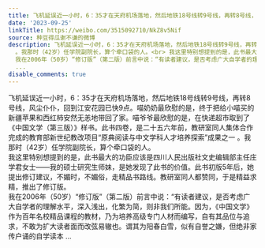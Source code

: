 ```yaml
---
title: 飞机延误近一小时，6：35才在天府机场落地，然后地铁18号线转9号线，再转8号线，风尘仆仆，回到江安花园已快9点。喵奶奶最欣慰的是，终于把给小喵买的新疆苹果和...
date: '2023-09-25'
linkTitle: https://weibo.com/3515092710/NkZ8v5Nif
source: 种豆得瓜谢不谦的微博
description: 飞机延误近一小时，6：35才在天府机场落地，然后地铁18号线转9号线，再转8号线，风尘仆仆，回到江安花园已快9点。喵奶奶最欣慰的是，终于把给小喵买的新疆苹果和西红柿安然无恙地带回了家。喵爷爷最欣慰的是，在快递超市取到了《中国文学（第三版）》样书。此书四卷，是二十五六年前，教研室同人集体合作完成的教育部新世纪教改项目“原典阅读与中文学科人才培养探索”成果之一
  。我那时（42岁）任学院副院长，算个牵口袋的人。<br> 我这里特别想提到的是，此书最大的功臣应该是四川人民出版社文史编辑部主任庄学君女士——我的硕士研究生师妹，是她发现了此书的价值。此书初版5年后，她提出修订建议，不媚时，不媚俗，走精品书路线。教研室同人都赞同，于是精益求精，推出了修订版。<br>
  我在2006年（50岁）“修订版”（第二版）前言中说：“有读者建议，是否考虑广大自学者的理解水平，深入浅出，化繁为简，则非我们所能。因为，《中国文学》作为百年名校精品课程的教材，乃为培养高级专门人材而编写，自有其品位与追求，不敢为扩大读者面而改弦易辙也。谓其为阳春白雪，似有自誉之嫌，但绝非家传户诵的自学读本
  ...
disable_comments: true
---
```

飞机延误近一小时，6：35才在天府机场落地，然后地铁18号线转9号线，再转8号线，风尘仆仆，回到江安花园已快9点。喵奶奶最欣慰的是，终于把给小喵买的新疆苹果和西红柿安然无恙地带回了家。喵爷爷最欣慰的是，在快递超市取到了《中国文学（第三版）》样书。此书四卷，是二十五六年前，教研室同人集体合作完成的教育部新世纪教改项目“原典阅读与中文学科人才培养探索”成果之一 。我那时（42岁）任学院副院长，算个牵口袋的人。<br> 我这里特别想提到的是，此书最大的功臣应该是四川人民出版社文史编辑部主任庄学君女士——我的硕士研究生师妹，是她发现了此书的价值。此书初版5年后，她提出修订建议，不媚时，不媚俗，走精品书路线。教研室同人都赞同，于是精益求精，推出了修订版。<br> 我在2006年（50岁）“修订版”（第二版）前言中说：“有读者建议，是否考虑广大自学者的理解水平，深入浅出，化繁为简，则非我们所能。因为，《中国文学》作为百年名校精品课程的教材，乃为培养高级专门人材而编写，自有其品位与追求，不敢为扩大读者面而改弦易辙也。谓其为阳春白雪，似有自誉之嫌，但绝非家传户诵的自学读本 ...